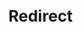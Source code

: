﻿---
layout: src/layouts/Redirect.astro
title: Redirect
redirect: /docs/releases/channels
pubDate:  2023-01-01
navSearch: false
navSitemap: false
navMenu: false
---
